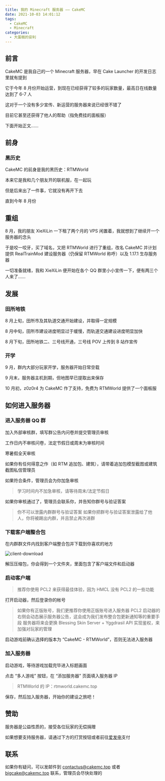 ```yaml
---
title: 我的 Minecraft 服务器 —— CakeMC
date: 2021-10-03 14:01:12
tags:
  - CakeMC
  - Minecraft
categories:
  - 大蛋糕的安利
---
```

## 前言

CakeMC 是我自己的一个 Minecraft 服务器，早在 Cake Launcher 的开发日志里就有提到

它于今年 8 月份开始运营，到现在已经获得了较多的玩家数量，最高日在线数量达到了 6-7 人

这对于一个没有多少宣传、新运营的服务器来说已经很不错了

目前它甚至还获得了他人的帮助（指免费挂的面板服）

下面开始正文……

<!-- more -->

## 前身

### 黑历史

CakeMC 的前身是我的黑历史：RTMWorld

本来它是我和几个朋友开的联机服，在一起玩

但是后来出了一件事，它就没有再开下去

直到今年 8 月份

## 重组

8 月，我的朋友 XieXiLin 一下租了两个月的 VPS 闲置着，我就想到了继续开一个服务器的念头

于是咬一咬牙，买了域名，又把 RTMWorld 进行了重组，改名 CakeMC 并计划提供 RealTrainMod 建设服务器（仍保留 RTMWorld 称呼）以及 1.17.1 生存服务器

一切准备就绪，我和 XieXiLin 便开始在各个 QQ 群里小小宣传一下，便有两三个人来了……

## 发展

### 田所地铁

8 月上旬，田所市及其轨道交通开始建设，并取得一定规模

8 月中旬，田所市建设进度明显过于缓慢，而轨道交通建设进度明显加快

8 月下旬，田所地铁二、三号线开通，三号线 POV 上传到 B 站作宣传

### 开学

9 月，群内大部分玩家开学，服务器开始日常空载

9 月末，服务器主机到期，但地图早已提取出来保存

10 月初，z0z0r4 为 CakeMC 作了支持，免费为 RTMWorld 提供了一个面板服

## 如何进入服务器

### 进入服务器 QQ 群

加入外部审核群，填写群公告内问卷并提交管理员审核

工作日内不审核问卷，法定节假日或周末为审核时间

寒暑假全天审核

如果你有任何得意之作（如 RTM 追加包、建筑），请带着追加包模型截图或建筑截图私信管理员

如果符合条件，管理员会为你加急审核

>学习时间内不加急审核，请等待周末/法定节假日

如果你审核通过了，管理员会联系你，并告知你群号与验证答案

>你不可以泄露内群群号与验证答案
>如果你把群号与验证答案泄露给了他人，你将被踢出内群，并且禁止再次进群

### 下载客户端整合包

在内群群文件内找到客户端整合包并下载到你喜欢的地方

![client-download](https://cdn.jsdelivr.net/gh/Big-Cake-jpg/Image_For_My_Blog/my-mcserver/client-download.png)

解压压缩包，你会得到一个文件夹，里面包含了客户端文件和启动器

### 启动客户端

>推荐你使用 PCL2 来获得最佳体验，因为 HMCL 没有 PCL2 的一些功能

打开启动器，然后登录你的帐号

>如果你有正版账号，我们更推荐你使用正版账号进入服务器
>PCL2 启动器的右侧会动态展示服务器公告，这会成为我们发布整合包更新通知等的重要手段
>服务器将来会更换 Blessing Skin Server + Yggdrasil API 实现鉴权，来加强对玩家的管理

启动游戏前确认选择的版本为 “CakeMC - RTMWorld”，否则无法进入服务器

### 加入服务器

启动游戏，等待游戏加载完毕进入标题画面

点击 “多人游戏” 按钮，在 “添加服务器” 页面填入服务器 IP

>RTMWorld 的 IP：rtmworld.cakemc.top

保存，然后加入服务器，开始你的建设之旅吧！

## 赞助

服务器是公益性质的，接受各位玩家的无偿捐赠

如果想要支持服务器，请通过下方的打赏按钮或者前往[爱发电](https://afdian.net/@Big_Cake2577117205)支付

## 联系

如果你有疑问，可以发邮件到 contactus@cakemc.top 或者 bigcake@cakemc.top 联系，管理员会尽快处理的